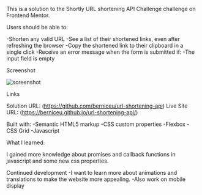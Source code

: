 This is a solution to the Shortly URL shortening API Challenge challenge on Frontend Mentor. 

Users should be able to:

-Shorten any valid URL
-See a list of their shortened links, even after refreshing the browser
-Copy the shortened link to their clipboard in a single click
-Receive an error message when the form is submitted if:
-The input field is empty

Screenshot




![screenshot](https://github.com/berniceu/url-shortening-api/assets/113672733/67decf54-c36e-4a9f-b8a8-f701356cffcc)



Links

Solution URL: (https://github.com/berniceu/url-shortening-api)
Live Site URL: (https://berniceu.github.io/url-shortening-api/)

Built with:
-Semantic HTML5 markup
-CSS custom properties
-Flexbox
-CSS Grid
-Javascript



What I learned:

I gained more knowledge about promises and callback functions in javascript and some new css properties.

Continued development
-I want to learn more about animations and translations to make the website more appealing.
-Also work on mobile display


